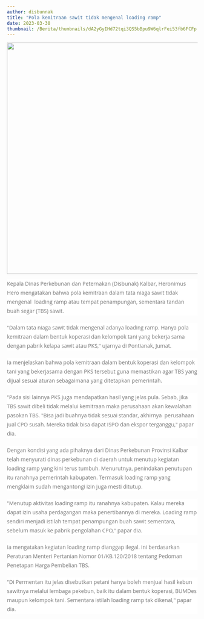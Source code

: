 ```yaml
---
author: disbunnak
title: "Pola kemitraan sawit tidak mengenal loading ramp"
date: 2023-03-30
thumbnail: /Berita/thumbnails/dA2yGyIHd72tqi3QS5bBpu9W6qlrFei53fb6FCFp.jpg
---
```

<p><img src="/images/kMPBmapnNj2RlduGxuOc.jpg" alt="" width="1000" height="611" /></p>
<p style="box-sizing: border-box; margin: 0px 0px 20px; color: #777777; line-height: 24px; font-family: 'Open Sans', Arial, sans-serif; font-size: 14px; background-color: #ffffff;">Kepala Dinas Perkebunan dan Peternakan (Disbunak) Kalbar, Heronimus Hero mengatakan bahwa pola kemitraan dalam tata niaga sawit tidak mengenal &nbsp;loading ramp atau tempat penampungan, sementara tandan buah segar (TBS) sawit.</p>
<p style="box-sizing: border-box; margin: 0px 0px 20px; color: #777777; line-height: 24px; font-family: 'Open Sans', Arial, sans-serif; font-size: 14px; background-color: #ffffff;">"Dalam tata niaga sawit tidak mengenal adanya loading ramp. Hanya pola kemitraan dalam bentuk koperasi dan kelompok tani yang bekerja sama dengan pabrik kelapa sawit atau PKS," ujarnya di Pontianak, Jumat.</p>
<p style="box-sizing: border-box; margin: 0px 0px 20px; color: #777777; line-height: 24px; font-family: 'Open Sans', Arial, sans-serif; font-size: 14px; background-color: #ffffff;">Ia menjelaskan bahwa pola kemitraan dalam bentuk koperasi dan kelompok tani yang bekerjasama dengan PKS tersebut guna memastikan agar TBS yang dijual sesuai aturan sebagaimana yang ditetapkan pemerintah.</p>
<p style="box-sizing: border-box; margin: 0px 0px 20px; color: #777777; line-height: 24px; font-family: 'Open Sans', Arial, sans-serif; font-size: 14px; background-color: #ffffff;">"Pada sisi lainnya PKS juga mendapatkan hasil yang jelas pula. Sebab, jika TBS sawit dibeli tidak melalui kemitraan maka perusahaan akan kewalahan pasokan TBS. "Bisa jadi buahnya tidak sesuai standar, akhirnya &nbsp;perusahaan jual CPO susah. Mereka tidak bisa dapat ISPO dan ekspor terganggu," papar dia.&nbsp;</p>
<p style="box-sizing: border-box; margin: 0px 0px 20px; color: #777777; line-height: 24px; font-family: 'Open Sans', Arial, sans-serif; font-size: 14px; background-color: #ffffff;">Dengan kondisi yang ada pihaknya dari Dinas Perkebunan Provinsi Kalbar telah menyurati dinas perkebunan di daerah untuk menutup kegiatan loading ramp yang kini terus tumbuh. Menurutnya, penindakan penutupan itu ranahnya pemerintah kabupaten. Termasuk loading ramp yang mengklaim sudah mengantongi izin juga mesti ditutup.</p>
<p style="box-sizing: border-box; margin: 0px 0px 20px; color: #777777; line-height: 24px; font-family: 'Open Sans', Arial, sans-serif; font-size: 14px; background-color: #ffffff;">"Menutup aktivitas loading ramp itu ranahnya kabupaten. Kalau mereka dapat izin usaha perdagangan maka penertibannya di mereka. Loading ramp sendiri menjadi istilah tempat penampungan buah sawit sementara, sebelum masuk ke pabrik pengolahan CPO," papar dia.</p>
<p style="box-sizing: border-box; margin: 0px 0px 20px; color: #777777; line-height: 24px; font-family: 'Open Sans', Arial, sans-serif; font-size: 14px; background-color: #ffffff;">Ia mengatakan kegiatan loading ramp dianggap ilegal. Ini berdasarkan Peraturan Menteri Pertanian Nomor 01/KB.120/2018 tentang Pedoman Penetapan Harga Pembelian TBS.</p>
<p style="box-sizing: border-box; margin: 0px 0px 20px; color: #777777; line-height: 24px; font-family: 'Open Sans', Arial, sans-serif; font-size: 14px; background-color: #ffffff;">"Di Permentan itu jelas disebutkan petani hanya boleh menjual hasil kebun sawitnya melalui lembaga pekebun, baik itu dalam bentuk koperasi, BUMDes maupun kelompok tani. Sementara istilah loading ramp tak dikenal," papar dia.</p>